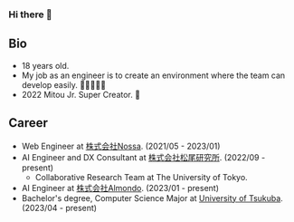 ### Hi there 👋

## Bio
- 18 years old.
- My job as an engineer is to create an environment where the team can develop easily. 🧑‍💻👩‍💻✨
- 2022 Mitou Jr. Super Creator. 📡

## Career
- Web Engineer at [株式会社Nossa](https://www.nossa.co.jp). (2021/05 - 2023/01)
- AI Engineer and DX Consultant at [株式会社松尾研究所](https://matsuo-institute.com). (2022/09 - present)
  - Collaborative Research Team at The University of Tokyo.
- AI Engineer at [株式会社Almondo](http://almondotech.com/). (2023/01 - present)
- Bachelor's degree, Computer Science Major at [University of Tsukuba](https://www.tsukuba.ac.jp/en/). (2023/04 - present)
